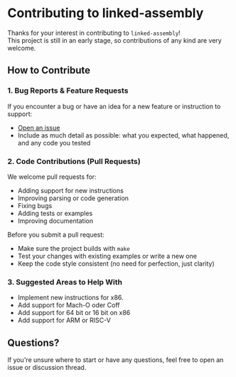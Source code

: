 # Contributing to linked-assembly

Thanks for your interest in contributing to `linked-assembly`!  
This project is still in an early stage, so contributions of any kind are very welcome.

## How to Contribute

### 1. Bug Reports & Feature Requests

If you encounter a bug or have an idea for a new feature or instruction to support:

- [Open an issue](https://github.com/Jonathan1324/linked-assembly/issues)
- Include as much detail as possible: what you expected, what happened, and any code you tested

### 2. Code Contributions (Pull Requests)

We welcome pull requests for:

- Adding support for new instructions
- Improving parsing or code generation
- Fixing bugs
- Adding tests or examples
- Improving documentation

Before you submit a pull request:

- Make sure the project builds with `make`
- Test your changes with existing examples or write a new one
- Keep the code style consistent (no need for perfection, just clarity)

### 3. Suggested Areas to Help With

- Implement new instructions for x86.
- Add support for Mach-O oder Coff
- Add support for 64 bit or 16 bit on x86
- Add support for ARM or RISC-V

## Questions?

If you're unsure where to start or have any questions, feel free to open an issue or discussion thread.
